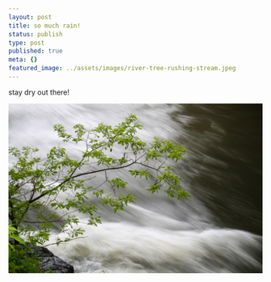 ```yaml
---
layout: post
title: so much rain!
status: publish
type: post
published: true
meta: {}
featured_image: ../assets/images/river-tree-rushing-stream.jpeg
---
```

stay dry out there!

![a tree and a rushing river](/assets/images/river-tree-rushing-stream.jpeg)